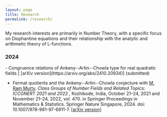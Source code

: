 ```yaml
---
layout: page
title: Research
permalink: /research/
---
```

My research interests are primarily in Number Theory, with a specific focus on Diophantine equations and their relationship with the analytic and arithmetic theory of L-functions.

<h3>2024</h3>
- Congruence relations of Ankeny--Artin--Chowla type for real quadratic fields 	&#91; [arXiv version](https://arxiv.org/abs/2410.20934)&#93; (submitted)

- Fermat quotients and the Ankeny--Artin--Chowla conjecture with [M. Ram Murty](https://mast.queensu.ca/~murty/). <em> Class Groups of Number Fields and Related Topics: ICCGNERT 2021 and 2022 </em>, Kozhikode, India, October 21–24, 2021 and November 21–24, 2022, vol. 470. in Springer Proceedings in Mathematics & Statistics. Springer Nature Singapore, 2024. doi: 10.1007/978-981-97-6911-7. 	&#91;[arXiv version](https://arxiv.org/abs/2304.02789)&#93;
